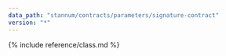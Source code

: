 ```yaml
---
data_path: "stannum/contracts/parameters/signature-contract"
version: "*"
---
```


{% include reference/class.md %}

